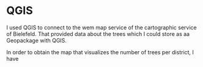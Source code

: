 # QGIS

I used QGIS to connect to the wem map service of the cartographic service of Bielefeld. That provided data about the trees which I could store as aa Geopackage with QGIS.

In order to obtain the map that visualizes the number of trees per district, I have
